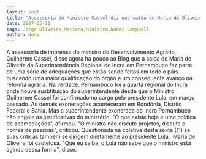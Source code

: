 ```yaml
---
layout: post
title: "Assessoria do Ministro Cassel diz que saída de Maria de Oliveira não é fato isolado"
date: 2007-05-11
tags: Jorge Oliveira,Mariana,Ministro,Naomi Campbell
author: None
---
```

A assessoria de imprensa do ministro do Desenvolvimento Agr&aacute;rio, Guilherme Cassel, disse agora h&aacute; pouco ao Blog que a sa&iacute;da de Maria de Oliveria&nbsp;da Superintend&ecirc;ncia Regional do Incra em Pernambuco faz parte de uma s&eacute;rie de adequa&ccedil;&otilde;es que est&atilde;o sendo feitos em todo o p&aacute;is buscando uma maior qualifica&ccedil;&atilde;o do &oacute;rg&atilde;o e um conseq&uuml;ente avan&ccedil;o na reforma agr&aacute;ria.
Na verdade, Pernambuco foi a quarta regional do Incra onde houve susbtitui&ccedil;&atilde;o do superintendente desde que o Ministro Guilherme Cassel foi confirmado no cargo pelo presidente Lula, em mar&ccedil;o passado. As demais exonera&ccedil;&otilde;es aconteceram em Rond&ocirc;nia, Distrito Federal e Bahia.
Mas a superintendente exonerada do Incra Pernambuco n&atilde;o engole as justificativas do minist&eacute;rio. &quot;O que existe hoje &eacute; uma pol&iacute;tica de acomoda&ccedil;&otilde;es&quot;, afirmou. &quot;O ministro n&atilde;o discute projetos, discute o nomes de pessoas&quot;, criticou.
Questionada na coletiva desta sexta (11) se suas cr&iacute;ticas tamb&eacute;m se dirigem diretamente ao presidente Lula,&nbsp; Maria de Oliveira foi cautelosa. &quot;Que eu saiba, o Lula n&atilde;o sabe que o ministro est&aacute; agindo dessa forma&quot;, disse. 